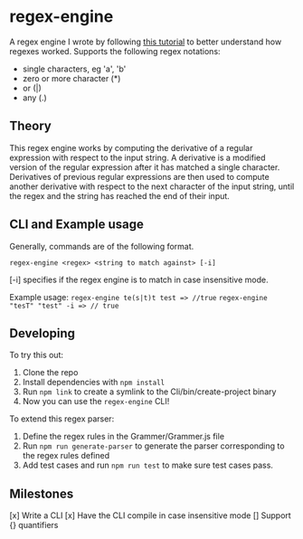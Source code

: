 # regex-engine

A regex engine I wrote by following [this tutorial](http://dpk.io/dregs/toydregs) to better understand how regexes worked.
Supports the following regex notations:
- single characters, eg 'a', 'b'
- zero or more character (*)
- or (|)
- any (.)

## Theory

This regex engine works by computing the derivative of a regular expression with respect to the input string. A derivative is a modified version of the regular expression after it has matched a single character. Derivatives of previous regular expressions are then used to compute another derivative with respect to the next character of the input string, until the regex and the string has reached the end of their input.

## CLI and Example usage

Generally, commands are of the following format.
```
regex-engine <regex> <string to match against> [-i]
```
[-i] specifies if the regex engine is to match in case insensitive mode.

Example usage: 
`regex-engine te(s|t)t test => //true`
`regex-engine "tesT" "test" -i => // true`

## Developing

To try this out:
1. Clone the repo
2. Install dependencies with `npm install`
3. Run `npm link` to create a symlink to the Cli/bin/create-project binary
4. Now you can use the `regex-engine` CLI!

To extend this regex parser:
1. Define the regex rules in the Grammer/Grammer.js file
2. Run `npm run generate-parser` to generate the parser corresponding to the regex rules defined
3. Add test cases and run `npm run test` to make sure test cases pass.

## Milestones

[x] Write a CLI
[x] Have the CLI compile in case insensitive mode
[] Support {} quantifiers

